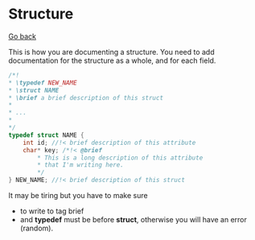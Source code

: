 # Structure

[Go back](../c.md)

This is how you are documenting a structure. You need to add documentation for the structure as a whole, and for each field.

```c
/*!
* \typedef NEW_NAME
* \struct NAME
* \brief a brief description of this struct
*
* ...
*
*/
typedef struct NAME {
    int id; //!< brief description of this attribute
    char* key; /*!< @brief
        * This is a long description of this attribute
        * that I'm writing here.
        */
} NEW_NAME; //!< brief description of this struct
```

It may be tiring but you have to make sure

* to write to tag brief 
* and **typedef** must be before **struct**, otherwise you will have an error (random).